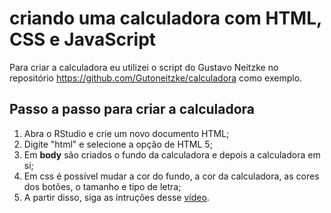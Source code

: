 # criando uma calculadora com HTML, CSS e JavaScript

Para criar a calculadora eu utilizei o script do Gustavo Neitzke no repositório https://github.com/Gutoneitzke/calculadora como exemplo.

## Passo a passo para criar a calculadora

1. Abra o RStudio e crie um novo documento HTML;
2. Digite "html" e selecione a opção de HTML 5;
3. Em __body__ são criados o fundo da calculadora e depois a calculadora em si;
4. Em css é possível mudar a cor do fundo, a cor da calculadora, as cores dos botões, o tamanho e tipo de letra;
5. A partir disso, siga as intruções desse [vídeo](https://www.youtube.com/watch?v=42TShjXR0m0).
